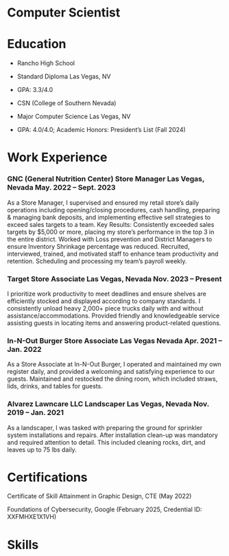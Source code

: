 # Computer Scientist




# Education

- Rancho High School					                     	        		      
- Standard Diploma		   			                                                                         Las Vegas, NV
- GPA: 3.3/4.0

- CSN (College of Southern Nevada) 					                     	        		      
- Major Computer Science			   			                                                             Las Vegas, NV
- GPA: 4.0/4.0; Academic Honors: President’s List (Fall 2024)

# Work Experience
### GNC (General Nutrition Center) Store Manager                         	        	                                                 Las Vegas, Nevada May. 2022 – Sept. 2023


As a Store Manager, I supervised and ensured my retail store’s daily operations including opening/closing procedures, cash handling, preparing & managing bank deposits, and implementing effective sell strategies to exceed sales targets to a team.
Key Results: Consistently exceeded sales targets by $5,000 or more, placing my store’s performance in the top 3 in the entire district.
Worked with Loss prevention and District Managers to ensure Inventory Shrinkage percentage was reduced.
Recruited, interviewed, trained, and motivated staff to enhance team productivity and retention. Scheduling and processing my team’s payroll weekly.

### Target Store Associate                                                                                                           Las Vegas, Nevada  Nov. 2023 – Present

I prioritize work productivity to meet deadlines and ensure shelves are efficiently stocked and displayed according to company standards. I consistently unload heavy 2,000+ piece trucks daily with and without assistance/accommodations. Provided friendly and knowledgeable service assisting guests in locating items and answering product-related questions.

### In-N-Out Burger Store Associate									                                                                                         Las Vegas Nevada Apr. 2021 – Jan. 2022

As a Store Associate at In-N-Out Burger, I operated and maintained my own register daily, and provided a welcoming and satisfying experience to our guests. Maintained and restocked the dining room, which included straws, lids, drinks, and tables for guests.

### Alvarez Lawncare LLC Landscaper                                          	          	                                     Las Vegas, Nevada Nov. 2019 – Jan. 2021
 
As a landscaper, I was tasked with preparing the ground for sprinkler system installations and repairs. After installation clean-up was mandatory and required attention to detail. This included cleaning rocks, dirt, and leaves up to 75 lbs daily.

# Certifications
Certificate of Skill Attainment in Graphic Design, CTE (May 2022)

Foundations of Cybersecurity, Google (February 2025, Credential ID: XXFMHXE1X1VH)

# Skills

